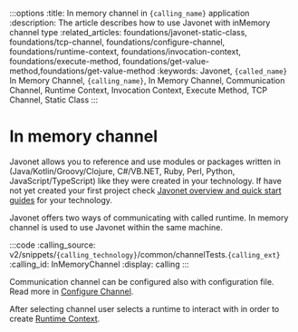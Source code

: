 :::options
:title: In memory channel in `{calling_name}` application
:description: The article describes how to use Javonet with inMemory channel type
:related_articles: foundations/javonet-static-class, foundations/tcp-channel, foundations/configure-channel, foundations/runtime-context, foundations/invocation-context, foundations/execute-method, foundations/get-value-method,foundations/get-value-method
:keywords: Javonet, `{called_name}` In Memory Channel, `{calling_name}`, In Memory Channel, Communication Channel, Runtime Context, Invocation Context, Execute Method, TCP Channel, Static Class
:::

# In memory channel

Javonet allows you to reference and use modules or packages written in (Java/Kotlin/Groovy/Clojure, C#/VB.NET, Ruby, Perl, Python, JavaScript/TypeScript) like they were created in your technology. If have not yet created your first project check [Javonet overview and quick start guides](/guides/v2/`{calling_technology}`/`{called_technology}`/getting-started/about-javonet) for your technology.  
  
Javonet offers two ways of communicating with called runtime. In memory channel is used to use Javonet within the same machine.  

:::code
:calling_source: v2/snippets/`{calling_technology}`/common/channelTests.`{calling_ext}`
:calling_id: InMemoryChannel
:display: calling
:::

Communication channel can be configured also with configuration file. Read more in [Configure Channel](guides/v2/`{calling_technology}`/`{called_technology}`/foundations/configure-channel).  
  
After selecting channel user selects a runtime to interact with in order to create [Runtime Context](https://www.javonet.com/guides/v2/`{calling_technology}`/`{called_technology}`/foundations/runtime-context).
